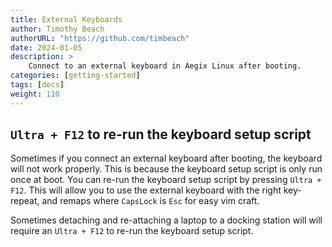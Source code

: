 ```yaml
---
title: External Keyboards
author: Timothy Beach
authorURL: "https://github.com/timbeach"
date: 2024-01-05
description: > 
    Connect to an external keyboard in Aegix Linux after booting.
categories: [getting-started]
tags: [docs]
weight: 110
---
```


## `Ultra + F12` to re-run the keyboard setup script

Sometimes if you connect an external keyboard after booting, the keyboard will not work properly. This is because the keyboard setup script is only run once at boot. You can re-run the keyboard setup script by pressing `Ultra + F12`. This will allow you to use the external keyboard with the right key-repeat, and remaps where `CapsLock` is `Esc` for easy vim craft.

Sometimes detaching and re-attaching a laptop to a docking station will will require an `Ultra + F12` to re-run the keyboard setup script.